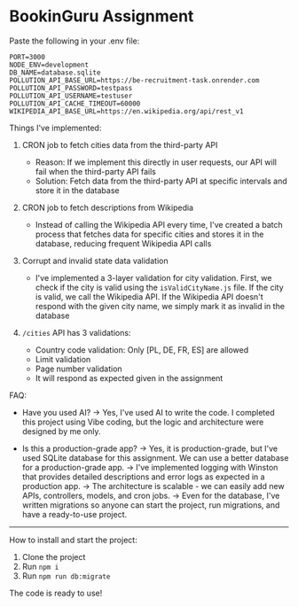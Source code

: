 # BookinGuru Assignment

Paste the following in your .env file:
```
PORT=3000
NODE_ENV=development
DB_NAME=database.sqlite
POLLUTION_API_BASE_URL=https://be-recruitment-task.onrender.com
POLLUTION_API_PASSWORD=testpass
POLLUTION_API_USERNAME=testuser
POLLUTION_API_CACHE_TIMEOUT=60000
WIKIPEDIA_API_BASE_URL=https://en.wikipedia.org/api/rest_v1
```

Things I've implemented:

1. CRON job to fetch cities data from the third-party API
   - Reason: If we implement this directly in user requests, our API will fail when the third-party API fails
   - Solution: Fetch data from the third-party API at specific intervals and store it in the database

2. CRON job to fetch descriptions from Wikipedia
   - Instead of calling the Wikipedia API every time, I've created a batch process that fetches data for specific cities and stores it in the database, reducing frequent Wikipedia API calls

3. Corrupt and invalid state data validation
   - I've implemented a 3-layer validation for city validation. First, we check if the city is valid using the `isValidCityName.js` file. If the city is valid, we call the Wikipedia API. If the Wikipedia API doesn't respond with the given city name, we simply mark it as invalid in the database

4. `/cities` API has 3 validations:
   - Country code validation: Only [PL, DE, FR, ES] are allowed
   - Limit validation
   - Page number validation
   - It will respond as expected given in the assignment

FAQ:
- Have you used AI?
→ Yes, I've used AI to write the code. I completed this project using Vibe coding, but the logic and architecture were designed by me only.

- Is this a production-grade app?
→ Yes, it is production-grade, but I've used SQLite database for this assignment. We can use a better database for a production-grade app.
→ I've implemented logging with Winston that provides detailed descriptions and error logs as expected in a production app.
→ The architecture is scalable - we can easily add new APIs, controllers, models, and cron jobs.
→ Even for the database, I've written migrations so anyone can start the project, run migrations, and have a ready-to-use project.

---

How to install and start the project:

1. Clone the project
2. Run `npm i`
3. Run `npm run db:migrate`

The code is ready to use!


